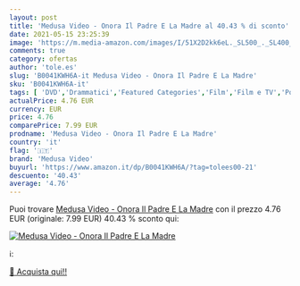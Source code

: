 ```yaml
---
layout: post
title: 'Medusa Video - Onora Il Padre E La Madre al 40.43 % di sconto'
date: 2021-05-15 23:25:39
image: 'https://m.media-amazon.com/images/I/51X2D2kk6eL._SL500_._SL400_.jpg'
comments: true
category: ofertas
author: 'tole.es'
slug: 'B0041KWH6A-it Medusa Video - Onora Il Padre E La Madre'
sku: 'B0041KWH6A-it'
tags: [ 'DVD','Drammatici','Featured Categories','Film','Film e TV','Polizieschi','Thriller','medusa video', ]
actualPrice: 4.76 EUR
currency: EUR
price: 4.76
comparePrice: 7.99 EUR
prodname: 'Medusa Video - Onora Il Padre E La Madre'
country: 'it'
flag: '🇮🇹'
brand: 'Medusa Video'
buyurl: 'https://www.amazon.it/dp/B0041KWH6A/?tag=tolees00-21'
descuento: '40.43'
average: '4.76'
---
```


Puoi trovare [Medusa Video - Onora Il Padre E La Madre](https://www.amazon.it/dp/B0041KWH6A/?tag=tolees00-21) con il prezzo 4.76 EUR (originale: 7.99 EUR) 40.43 % sconto qui:

[![Medusa Video - Onora Il Padre E La Madre](https://m.media-amazon.com/images/I/51X2D2kk6eL._SL500_._SL400_.jpg)](https://www.amazon.it/dp/B0041KWH6A/?tag=tolees00-21)

ℹ️:


[🛒 Acquista qui!!](https://www.amazon.it/dp/B0041KWH6A/?tag=tolees00-21)
